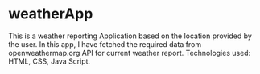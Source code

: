# weatherApp
This is a weather reporting Application based on the location provided by the user.
In this app, I have fetched the required data from openweathermap.org API for current weather report.
Technologies used: HTML, CSS, Java Script.
